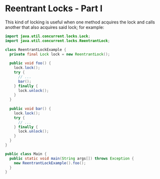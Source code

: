 # Reentrant Locks - Part I

This kind of locking is useful when one method acquires the lock and calls
another that also acquires said lock; for example:

```java runnable
import java.util.concurrent.locks.Lock;
import java.util.concurrent.locks.ReentrantLock;

class ReentrantLockExample {
  private final Lock lock = new ReentrantLock();
  
  public void foo() {
    lock.lock();
    try {
      // ...
      bar();
    } finally {
      lock.unlock();
    }
  }
  
  public void bar() {
    lock.lock();
    try {
      // ...
    } finally {
      lock.unlock();
    }
  }
}

public class Main {
  public static void main(String args[]) throws Exception {
    new ReentrantLockExample().foo();
  }
}
```
